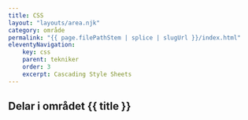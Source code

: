 ```yaml
---
title: CSS
layout: "layouts/area.njk"
category: område
permalink: "{{ page.filePathStem | splice | slugUrl }}/index.html"
eleventyNavigation:
    key: css
    parent: tekniker
    order: 3
    excerpt: Cascading Style Sheets
---
```

## Delar i området {{ title }}